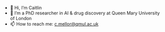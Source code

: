 - 👋 Hi, I’m Caitlin
- 👀 I’m a PhD researcher in AI & drug discovery at Queen Mary University of London
- 📫 How to reach me: c.mellor@qmul.ac.uk

